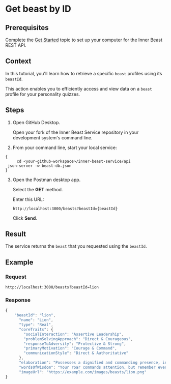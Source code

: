 # Get beast by ID

## Prerequisites

Complete the [Get Started](../overview/get-started.md) topic to set up your computer for the Inner Beast REST API.

## Context

In this tutorial, you'll learn how to retrieve a specific `beast` profiles using its `beastId`.

This action enables you to efficiently access and view data on a `beast` profile for your personality quizzes.

## Steps

1. Open GitHub Desktop.

   Open your fork of the Inner Beast Service repository in your development system's command line.

2. From your command line, start your local service:

```shell
{
     cd <your-github-workspace>/inner-beast-service/api
 json-server -w beast-db.json
}
```

3. Open the Postman desktop app.  

   Select the **GET** method.
  
   Enter this URL:  

    ```shell
    http://localhost:3000/beasts?beastId={beastId}
    ```

    Click **Send**.

## Result

The service returns the `beast` that you requested using the `beastId`.

## Example

### Request

```shell
http://localhost:3000/beasts?beastId=lion
```

### Response

```js
{
    "beastId": "lion",
      "name": "Lion",
      "type": "Real",
      "coreTraits": {
        "socialInteraction": "Assertive Leadership",
        "problemSolvingApproach": "Direct & Courageous",
        "responseToAdversity": "Protective & Strong",
        "primaryMotivation": "Courage & Command",
        "communicationStyle": "Direct & Authoritative"
      },
      "elaboration": "Possesses a dignified and commanding presence, inspiring respect and naturally taking charge.",
      "wordsOfWisdom": "Your roar commands attention, but remember even the king of the jungle needs to listen to the whispers of the savanna to truly lead.",
      "imageUrl": "https://example.com/images/beasts/lion.png"
}
```
